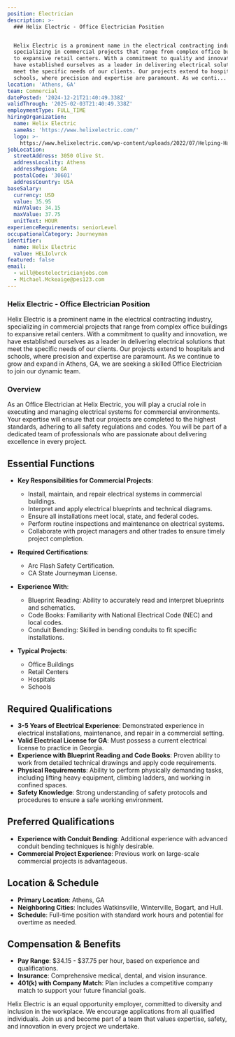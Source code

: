 ```yaml
---
position: Electrician
description: >-
  ### Helix Electric - Office Electrician Position


  Helix Electric is a prominent name in the electrical contracting industry,
  specializing in commercial projects that range from complex office buildings
  to expansive retail centers. With a commitment to quality and innovation, we
  have established ourselves as a leader in delivering electrical solutions that
  meet the specific needs of our clients. Our projects extend to hospitals and
  schools, where precision and expertise are paramount. As we conti...
location: 'Athens, GA'
team: Commercial
datePosted: '2024-12-21T21:40:49.338Z'
validThrough: '2025-02-03T21:40:49.338Z'
employmentType: FULL_TIME
hiringOrganization:
  name: Helix Electric
  sameAs: 'https://www.helixelectric.com/'
  logo: >-
    https://www.helixelectric.com/wp-content/uploads/2022/07/Helping-Hands-Logo_Blue-e1656694113799.jpg
jobLocation:
  streetAddress: 3050 Olive St.
  addressLocality: Athens
  addressRegion: GA
  postalCode: '30601'
  addressCountry: USA
baseSalary:
  currency: USD
  value: 35.95
  minValue: 34.15
  maxValue: 37.75
  unitText: HOUR
experienceRequirements: seniorLevel
occupationalCategory: Journeyman
identifier:
  name: Helix Electric
  value: HELIolvrck
featured: false
email:
  - will@bestelectricianjobs.com
  - Michael.Mckeaige@pes123.com
---
```




### Helix Electric - Office Electrician Position

Helix Electric is a prominent name in the electrical contracting industry, specializing in commercial projects that range from complex office buildings to expansive retail centers. With a commitment to quality and innovation, we have established ourselves as a leader in delivering electrical solutions that meet the specific needs of our clients. Our projects extend to hospitals and schools, where precision and expertise are paramount. As we continue to grow and expand in Athens, GA, we are seeking a skilled Office Electrician to join our dynamic team.

### Overview

As an Office Electrician at Helix Electric, you will play a crucial role in executing and managing electrical systems for commercial environments. Your expertise will ensure that our projects are completed to the highest standards, adhering to all safety regulations and codes. You will be part of a dedicated team of professionals who are passionate about delivering excellence in every project.

## Essential Functions

- **Key Responsibilities for Commercial Projects**: 
  - Install, maintain, and repair electrical systems in commercial buildings.
  - Interpret and apply electrical blueprints and technical diagrams.
  - Ensure all installations meet local, state, and federal codes.
  - Perform routine inspections and maintenance on electrical systems.
  - Collaborate with project managers and other trades to ensure timely project completion.
  
- **Required Certifications**:
  - Arc Flash Safety Certification.
  - CA State Journeyman License.

- **Experience With**:
  - Blueprint Reading: Ability to accurately read and interpret blueprints and schematics.
  - Code Books: Familiarity with National Electrical Code (NEC) and local codes.
  - Conduit Bending: Skilled in bending conduits to fit specific installations.
  
- **Typical Projects**:
  - Office Buildings
  - Retail Centers
  - Hospitals
  - Schools

## Required Qualifications

- **3-5 Years of Electrical Experience**: Demonstrated experience in electrical installations, maintenance, and repair in a commercial setting.
- **Valid Electrical License for GA**: Must possess a current electrical license to practice in Georgia.
- **Experience with Blueprint Reading and Code Books**: Proven ability to work from detailed technical drawings and apply code requirements.
- **Physical Requirements**: Ability to perform physically demanding tasks, including lifting heavy equipment, climbing ladders, and working in confined spaces.
- **Safety Knowledge**: Strong understanding of safety protocols and procedures to ensure a safe working environment.

## Preferred Qualifications

- **Experience with Conduit Bending**: Additional experience with advanced conduit bending techniques is highly desirable.
- **Commercial Project Experience**: Previous work on large-scale commercial projects is advantageous.

## Location & Schedule

- **Primary Location**: Athens, GA
- **Neighboring Cities**: Includes Watkinsville, Winterville, Bogart, and Hull.
- **Schedule**: Full-time position with standard work hours and potential for overtime as needed.

## Compensation & Benefits

- **Pay Range**: $34.15 - $37.75 per hour, based on experience and qualifications.
- **Insurance**: Comprehensive medical, dental, and vision insurance.
- **401(k) with Company Match**: Plan includes a competitive company match to support your future financial goals.

Helix Electric is an equal opportunity employer, committed to diversity and inclusion in the workplace. We encourage applications from all qualified individuals. Join us and become part of a team that values expertise, safety, and innovation in every project we undertake.
